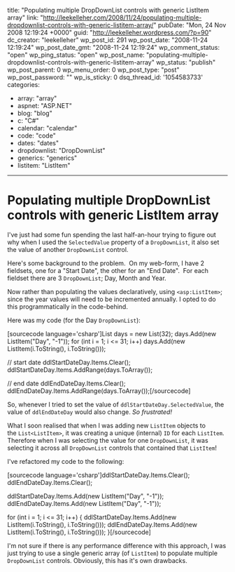 title: "Populating multiple DropDownList controls with generic ListItem array"
link: "http://leekelleher.com/2008/11/24/populating-multiple-dropdownlist-controls-with-generic-listitem-array/"
pubDate: "Mon, 24 Nov 2008 12:19:24 +0000"
guid: "http://leekelleher.wordpress.com/?p=90"
dc_creator: "leekelleher"
wp_post_id: 291
wp_post_date: "2008-11-24 12:19:24"
wp_post_date_gmt: "2008-11-24 12:19:24"
wp_comment_status: "open"
wp_ping_status: "open"
wp_post_name: "populating-multiple-dropdownlist-controls-with-generic-listitem-array"
wp_status: "publish"
wp_post_parent: 0
wp_menu_order: 0
wp_post_type: "post"
wp_post_password: ""
wp_is_sticky: 0
dsq_thread_id: '1054583733'
categories:
  - array: "array"
  - aspnet: "ASP.NET"
  - blog: "blog"
  - c: "C#"
  - calendar: "calendar"
  - code: "code"
  - dates: "dates"
  - dropdownlist: "DropDownList"
  - generics: "generics"
  - listitem: "ListItem"

---

# Populating multiple DropDownList controls with generic ListItem array

I've just had some fun spending the last half-an-hour trying to figure out why when I used the <code>SelectedValue</code> property of a <code>DropDownList</code>, it also set the value of another <code>DropDownList</code> control.

Here's some background to the problem.  On my web-form, I have 2 fieldsets, one for a "Start Date", the other for an "End Date".  For each fieldset there are 3 <code>DropDownList</code>; Day, Month and Year.

Now rather than populating the values declaratively, using <code>&lt;asp:ListItem&gt;</code>; since the year values will need to be incremented annually. I opted to do this programmatically in the code-behind.

Here was my code (for the Day <code>DropDownList</code>):

[sourcecode language='csharp']List<ListItem> days = new List<ListItem>(32);
days.Add(new ListItem("Day", "-1"));
for (int i = 1; i <= 31; i++)
	days.Add(new ListItem(i.ToString(), i.ToString()));

// start date
ddlStartDateDay.Items.Clear();
ddlStartDateDay.Items.AddRange(days.ToArray());

// end date
ddlEndDateDay.Items.Clear();
ddlEndDateDay.Items.AddRange(days.ToArray());[/sourcecode]

So, whenever I tried to set the value of <code>ddlStartDateDay.SelectedValue</code>, the value of <code>ddlEndDateDay</code> would also change. <em>So frustrated!</em>

What I soon realised that when I was adding new <code>ListItem</code> objects to the <code>List&lt;ListItem&gt;</code>, it was creating a unique (internal) <code>ID</code> for each <code>ListItem</code>. Therefore when I was selecting the value for one <code>DropDownList</code>, it was selecting it across all <code>DropDownList</code> controls that contained that <code>ListItem</code>!

I've refactored my code to the following:

[sourcecode language='csharp']ddlStartDateDay.Items.Clear();
ddlEndDateDay.Items.Clear();

ddlStartDateDay.Items.Add(new ListItem("Day", "-1"));
ddlEndDateDay.Items.Add(new ListItem("Day", "-1"));

for (int i = 1; i <= 31; i++)
{
	ddlStartDateDay.Items.Add(new ListItem(i.ToString(), i.ToString()));
	ddlEndDateDay.Items.Add(new ListItem(i.ToString(), i.ToString()));
}[/sourcecode]

I'm not sure if there is any performance difference with this approach, I was just trying to use a single generic array (of <code>ListItem</code>) to populate multiple <code>DropDownList</code> controls.  Obviously, this has it's own drawbacks.